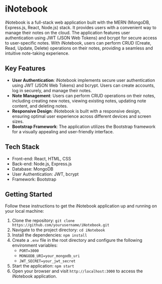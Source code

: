 # iNotebook

iNotebook is a full-stack web application built with the MERN (MongoDB, Express.js, React, Node.js) stack. It provides users with a convenient way to manage their notes on the cloud. The application features user authentication using JWT (JSON Web Tokens) and bcrypt for secure access to user-specific notes. With iNotebook, users can perform CRUD (Create, Read, Update, Delete) operations on their notes, providing a seamless and intuitive note-taking experience.

## Key Features

- **User Authentication**: iNotebook implements secure user authentication using JWT (JSON Web Tokens) and bcrypt. Users can create accounts, log in securely, and manage their notes.
- **Note Management**: Users can perform CRUD operations on their notes, including creating new notes, viewing existing notes, updating note content, and deleting notes.
- **Responsive Design**: iNotebook is built with a responsive design, ensuring optimal user experience across different devices and screen sizes.
- **Bootstrap Framework**: The application utilizes the Bootstrap framework for a visually appealing and user-friendly interface.

## Tech Stack

- Front-end: React, HTML, CSS
- Back-end: Node.js, Express.js
- Database: MongoDB
- User Authentication: JWT, bcrypt
- Framework: Bootstrap

## Getting Started

Follow these instructions to get the iNotebook application up and running on your local machine:

1. Clone the repository: `git clone https://github.com/yourusername/iNotebook.git`
2. Navigate to the project directory: `cd iNotebook`
3. Install the dependencies: `npm install`
4. Create a `.env` file in the root directory and configure the following environment variables:
    - `PORT=3000`
    - `MONGODB_URI=your_mongodb_uri`
    - `JWT_SECRET=your_jwt_secret`
5. Start the application: `npm start`
6. Open your browser and visit `http://localhost:3000` to access the iNotebook application.

